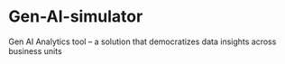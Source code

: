 # Gen-AI-simulator
Gen AI Analytics tool – a solution that democratizes data insights across business units
